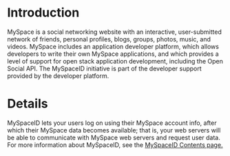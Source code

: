 # Introduction #
MySpace is a social networking website with an interactive, user-submitted network of friends, personal profiles, blogs, groups, photos, music, and videos. MySpace includes an application developer platform, which allows developers to write their own MySpace applications, and which provides a level of support for open stack application development, including the Open Social API. The MySpaceID initiative is part of the developer support provided by the developer platform.

# Details #
MySpaceID lets your users log on using their MySpace account info, after which their MySpace data becomes available; that is, your web servers will be able to communicate with MySpace web servers and request user data. For more information about MySpaceID, see the [MySpaceID Contents page.](http://developerwiki.myspace.com/index.php?title=Category:MySpaceID)